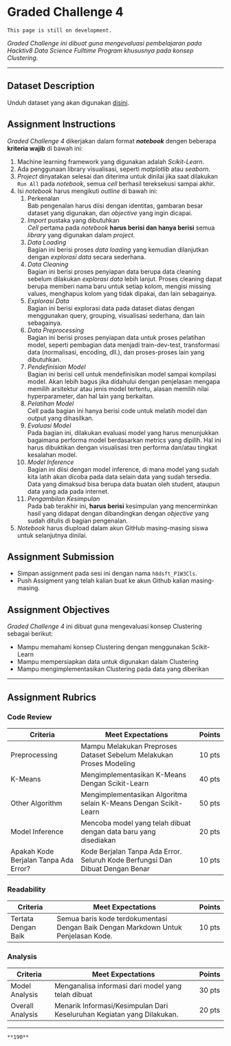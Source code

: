 # Graded Challenge 4

```{attention}
This page is still on development.
```

_Graded Challenge ini dibuat guna mengevaluasi pembelajaran pada Hacktiv8 Data Science Fulltime Program khususnya pada konsep Clustering._

---

## Dataset Description

Unduh dataset yang akan digunakan [disini](https://www.kaggle.com/arjunbhasin2013/ccdata).

## Assignment Instructions

*Graded Challenge 4* dikerjakan dalam format ***notebook*** dengen beberapa **kriteria wajib** di bawah ini:

1. Machine learning framework yang digunakan adalah *Scikit-Learn*.
2. Ada penggunaan library visualisasi, seperti *matplotlib* atau *seaborn*.
3. *Project* dinyatakan selesai dan diterima untuk dinilai jika saat dilakukan `Run All` pada *notebook*, semua *cell* berhasil tereksekusi sampai akhir.
4. Isi *notebook* harus mengikuti *outline* di bawah ini:
   1. Perkenalan\
   Bab pengenalan harus diisi dengan identitas, gambaran besar dataset yang digunakan, dan *objective* yang ingin dicapai.
   1. *Import* pustaka yang dibutuhkan\
   *Cell* pertama pada *notebook* **harus berisi dan hanya berisi** semua *library* yang digunakan dalam *project*.
   1. *Data Loading*\
   Bagian ini berisi proses *data loading* yang kemudian dilanjutkan dengan *explorasi data* secara sederhana.
   1. *Data Cleaning*\
   Bagian ini berisi proses penyiapan data berupa data cleaning sebelum dilakukan *explorasi data* lebih lanjut. Proses cleaning dapat berupa memberi nama baru untuk setiap kolom, mengisi missing values, menghapus kolom yang tidak dipakai, dan lain sebagainya.
   1. *Explorasi Data*\
   Bagian ini berisi explorasi data pada dataset diatas dengan menggunakan query, grouping, visualisasi sederhana, dan lain sebagainya.
   1. *Data Preprocessing*\
   Bagian ini berisi proses penyiapan data untuk proses pelatihan model, seperti pembagian data menjadi train-dev-test, transformasi data (normalisasi, encoding, dll.), dan proses-proses lain yang dibutuhkan.
   1. *Pendefinisian Model*\
   Bagian ini berisi cell untuk mendefinisikan model sampai kompilasi model. Akan lebih bagus jika didahului dengan penjelasan mengapa memilih arsitektur atau jenis model tertentu, alasan memilih nilai hyperparameter, dan hal lain yang berkaitan.
   1. *Pelatihan Model*\
   Cell pada bagian ini hanya berisi code untuk melatih model dan output yang dihasilkan.
   1. *Evaluasi Model*\
   Pada bagian ini, dilakukan evaluasi model yang harus menunjukkan bagaimana performa model berdasarkan metrics yang dipilih. Hal ini harus dibuktikan dengan visualisasi tren performa dan/atau tingkat kesalahan model.
   1. *Model Inference*\
   Bagian ini diisi dengan model inference, di mana model yang sudah kita latih akan dicoba pada data selain data yang sudah tersedia. Data yang dimaksud bisa berupa data buatan oleh student, ataupun data yang ada pada internet.
   1. *Pengambilan Kesimpulan*\
   Pada bab terakhir ini, **harus berisi** kesimpulan yang mencerminkan hasil yang didapat dengan dibandingkan dengan *objective* yang sudah ditulis di bagian pengenalan.
5. *Notebook* harus diupload dalam akun GitHub masing-masing siswa untuk selanjutnya dinilai.

## Assignment Submission

- Simpan assignment pada sesi ini dengan nama `h8dsft_P1W3Cls`.
- Push Assigment yang telah kalian buat ke akun Github kalian masing-masing.

## Assignment Objectives

*Graded Challenge 4* ini dibuat guna mengevaluasi konsep Clustering sebagai berikut:

- Mampu memahami konsep Clustering dengan menggunakan Scikit-Learn
- Mampu mempersiapkan data untuk digunakan dalam Clustering
- Mampu mengimplementasikan Clustering pada data yang diberikan

---

## Assignment Rubrics

### Code Review

|Criteria|Meet Expectations|Points|
|--- |--- |--- |
|Preprocessing|Mampu Melakukan Preproses Dataset Sebelum Melakukan Proses Modeling| 10 pts |
|K-Means| Mengimplementasikan K-Means Dengan Scikit-Learn | 40 pts |
|Other Algorithm| Mengimplementasikan Algoritma selain K-Means Dengan Scikit-Learn | 50 pts |
|Model Inference| Mencoba model yang telah dibuat dengan data baru yang disediakan | 20 pts |
|Apakah Kode Berjalan Tanpa Ada Error?|Kode Berjalan Tanpa Ada Error. Seluruh Kode Berfungsi Dan Dibuat Dengan Benar| 10 pts |

### Readability

|Criteria|Meet Expectations|Points|
|--- |--- |--- |
|Tertata Dengan Baik|Semua baris kode terdokumentasi Dengan Baik Dengan Markdown Untuk Penjelasan Kode.| 10 pts |

### Analysis

|Criteria|Meet Expectations|Points|
|--- |--- |--- |
|Model Analysis| Menganalisa informasi dari model yang telah dibuat| 30 pts |
|Overall Analysis|Menarik Informasi/Kesimpulan Dari Keseluruhan Kegiatan yang Dilakukan.| 20 pts |

---

```{admonition} Total Points
**190**
```
